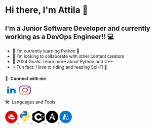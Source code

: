 # Hi there, I'm Attila 👋 

## I'm a Junior Software Developer and currently working as a DevOps Engineer!! :computer:


- 🌱 I’m currently learning Python :snake:
- 👯 I’m looking to collaborate with other content creators
- 🥅 2024 Goals: Learn more about Python and C++
- ⚡ Fun fact: I love to riding and reading Sci-Fi :space_invader:

🔗 &nbsp;**Connect with me**
<p align="left">
<a href="https://www.linkedin.com/in/attila-zoltan-gila/" target="blank"><img align="center" src="https://github.com/gilaattila95/icons/blob/35e9354ff6c91cd059f36e99cbea84c4d4ab575c/LinkedIn.svg" height="30" width="40" /></a>
<a href="https://instagram.com/gilucii" target="blank"><img align="center" src="https://github.com/gilaattila95/icons/blob/35e9354ff6c91cd059f36e99cbea84c4d4ab575c/Instagram.svg" height="30" width="40" /></a>

🛠️ &nbsp;Languages&nbsp;and&nbsp;Tools
<p align="left"> 
  <a href="https://www.redhat.com/en"> <img src="https://github.com/gilaattila95/icons/blob/35e9354ff6c91cd059f36e99cbea84c4d4ab575c/RedHat.svg" width="40" height="40"/> </a> 
  <a href="https://www.python.org/"> <img src="https://github.com/gilaattila95/icons/blob/35e9354ff6c91cd059f36e99cbea84c4d4ab575c/Python.svg" width="40" height="40"/> </a> 
  <a href="https://cplusplus.com/"> <img src="https://github.com/gilaattila95/icons/blob/fac3da6dbaadfe62fdc22574b42fc343cf164374/C++.svg" width="40" height="40"/> </a> 
  <a href="https://www.ansible.com/"> <img src="https://github.com/gilaattila95/icons/blob/bd27c545f312087c978d0872f3220daa6f10b8a5/Ansible.svg" width="40" height="40"/> </a>
  <a href="https://azure.microsoft.com/"> <img src="https://github.com/gilaattila95/icons/blob/73b1e1e813d38a59038c30778692c4e38fbf6fc8/Azure.svg" width="40" height="40"/> </a>
</p>
